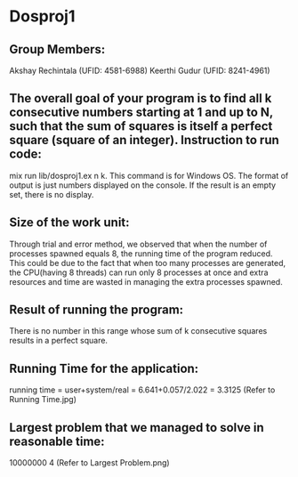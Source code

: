 # Dosproj1

Group Members: 
---------------
Akshay Rechintala (UFID: 4581-6988)
Keerthi Gudur (UFID: 8241-4961)

The overall goal of your program is to find all k consecutive numbers starting at 1 and up to N, such that the sum of squares
is itself a perfect square (square of an integer).
Instruction to run code:
------------------------
mix run lib/dosproj1.ex n k. This command is for Windows OS. 
The format of output is just numbers displayed on the console. If the result is an empty set, there is no display.

Size of the work unit:
-----------------------
Through trial and error method, we observed that when the number of processes spawned equals 8, the running time of the program reduced. 
This could be due to the fact that when too many processes are generated, the CPU(having 8 threads) can run only 8 processes at once and extra 
resources and time are wasted in managing the extra processes spawned.

Result of running the program:
------------------------------
There is no number in this range whose sum of k consecutive squares results in a perfect square.

Running Time for the application:
---------------------------------
running time = user+system/real
			= 6.641+0.057/2.022
			= 3.3125
(Refer to Running Time.jpg)

Largest problem that we managed to solve in reasonable time:
-------------------------------------------------------------
10000000 4
(Refer to Largest Problem.png)
